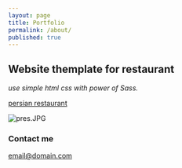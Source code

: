```yaml
---
layout: page
title: Portfolio
permalink: /about/
published: true
---
```


## Website themplate for restaurant
_use simple html css with power of Sass._

[persian restaurant](https://solgideveloper.github.io/Persian-Restaurant/ "Go to Live")

![pres.JPG]({{site.baseurl}}/pres.JPG)

### Contact me

[email@domain.com](mailto:email@domain.com)
